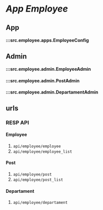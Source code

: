 # ***App Employee***

## App
#### :::src.employee.apps.EmployeeConfig

## Admin

#### :::src.employee.admin.EmployeeAdmin
#### :::src.employee.admin.PostAdmin
#### :::src.employee.admin.DepartamentAdmin


## urls

### RESP API

#### Employee

1. ```api/employee/employee```
2. ```api/employee/employee_list```

#### Post

1. ```api/employee/post```
2. ```api/employee/post_list```

#### Departament

1. ```api/employee/departament```
